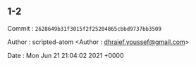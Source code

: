 ## 1-2 

 Commit : `2628649b31f3015f2f25204865cbbd9737bb3509`

 Author : scripted-atom <Author : dhraief.youssef@gmail.com> 

 Date 	: Mon Jun 21 21:04:02 2021 +0000 


